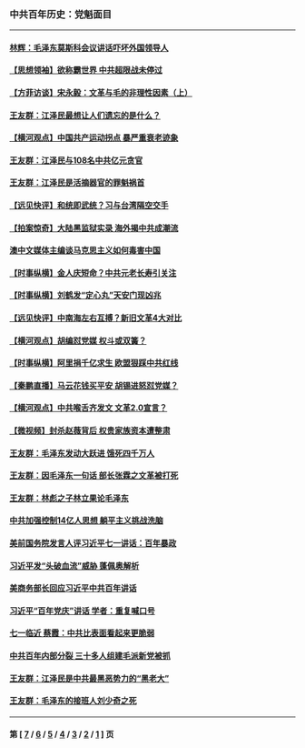 ### 中共百年历史：党魁面目
---
#### [林辉：毛泽东莫斯科会议讲话吓坏外国领导人](../../pages/nf1176107/n13917931.md?03010430) 
#### [【思想领袖】欲称霸世界 中共超限战未停过](../../pages/nf1176107/n13745142.md?03010430) 
#### [【方菲访谈】宋永毅：文革与毛的非理性因素（上）](../../pages/nf1176107/n13469956.md?03010430) 
#### [王友群：江泽民最想让人们遗忘的是什么？](../../pages/nf1176107/n13408949.md?03010430) 
#### [【横河观点】中国共产运动拐点 暴严重衰老迹象](../../pages/nf1176107/n13388333.md?03010430) 
#### [王友群：江泽民与108名中共亿元贪官](../../pages/nf1176107/n13352358.md?03010430) 
#### [王友群：江泽民是活摘器官的罪魁祸首](../../pages/nf1176107/n13336903.md?03010430) 
#### [【远见快评】和统即武统？习与台湾隔空交手](../../pages/nf1176107/n13297739.md?03010430) 
#### [【拍案惊奇】大陆黑监狱实录 海外揭中共成潮流](../../pages/nf1176107/n13288853.md?03010430) 
#### [澳中文媒体主编谈马克思主义如何毒害中国](../../pages/nf1176107/n13257387.md?03010430) 
#### [【时事纵横】金人庆短命？中共元老长寿引关注](../../pages/nf1176107/n13217934.md?03010430) 
#### [【时事纵横】刘鹤发“定心丸”天安门现凶兆](../../pages/nf1176107/n13215416.md?03010430) 
#### [【远见快评】中南海左右互搏？新旧文革4大对比](../../pages/nf1176107/n13214745.md?03010430) 
#### [【横河观点】胡编怼党媒 权斗或双簧？](../../pages/nf1176107/n13210864.md?03010430) 
#### [【时事纵横】阿里捐千亿求生 欧盟狠踩中共红线](../../pages/nf1176107/n13206431.md?03010430) 
#### [【秦鹏直播】马云花钱买平安 胡锡进怒怼党媒？](../../pages/nf1176107/n13206392.md?03010430) 
#### [【横河观点】中共喉舌齐发文 文革2.0宣言？](../../pages/nf1176107/n13201248.md?03010430) 
#### [【微视频】封杀赵薇背后 权贵家族资本遭整肃](../../pages/nf1176107/n13197798.md?03010430) 
#### [王友群：毛泽东发动大跃进 饿死四千万人](../../pages/nf1176107/n13177158.md?03010430) 
#### [王友群：因毛泽东一句话 部长张霖之文革被打死](../../pages/nf1176107/n13161711.md?03010430) 
#### [王友群：林彪之子林立果论毛泽东](../../pages/nf1176107/n13128622.md?03010430) 
#### [中共加强控制14亿人思想 躺平主义挑战洗脑](../../pages/nf1176107/n13094299.md?03010430) 
#### [美前国务院发言人评习近平七一讲话：百年暴政](../../pages/nf1176107/n13066986.md?03010430) 
#### [习近平发“头破血流”威胁 蓬佩奥解析](../../pages/nf1176107/n13063604.md?03010430) 
#### [美商务部长回应习近平中共百年讲话](../../pages/nf1176107/n13062903.md?03010430) 
#### [习近平“百年党庆”讲话 学者：重复喊口号](../../pages/nf1176107/n13061411.md?03010430) 
#### [七一临近 蔡霞：中共比表面看起来更脆弱](../../pages/nf1176107/n13056418.md?03010430) 
#### [中共百年内部分裂 三十多人组建毛派新党被抓](../../pages/nf1176107/n13044023.md?03010430) 
#### [王友群：江泽民是中共最黑恶势力的“黑老大”](../../pages/nf1176107/n13022180.md?03010430) 
#### [王友群：毛泽东的接班人刘少奇之死](../../pages/nf1176107/n12991772.md?03010430) 

---
#### 第 [ [7](./7.md?03010430) / [6](./6.md?03010430) / [5](./5.md?03010430) / [4](./4.md?03010430) / [3](./3.md?03010430) / [2](./2.md?03010430) / [1](./1.md?03010430) ] 页
